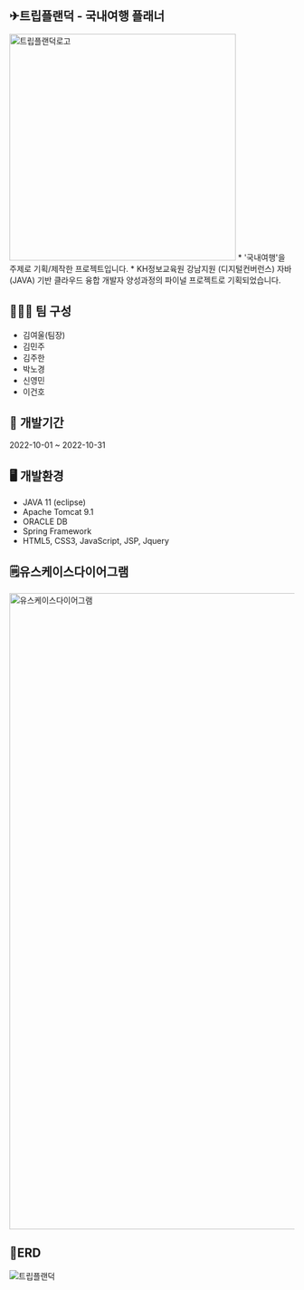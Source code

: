 ## ✈트립플랜덕 - 국내여행 플래너
<img width="400" alt="트립플랜덕로고" src="https://user-images.githubusercontent.com/88029104/189465300-12a4e3b5-7f27-4584-bc08-df59a9370959.png">
* '국내여행'을 주제로 기획/제작한 프로젝트입니다.
* KH정보교육원 강남지원 (디지털컨버런스) 자바(JAVA) 기반 클라우드 융합 개발자 양성과정의 파이널 프로젝트로 기획되었습니다.


## 🏃‍♀️🏃‍ 팀 구성 
* 김여울(팀장)
* 김민주
* 김주한
* 박노경
* 신영민
* 이건호

## 📆 개발기간
2022-10-01 ~ 2022-10-31


## 🖥 개발환경
-   JAVA 11 (eclipse)
-   Apache Tomcat 9.1
-   ORACLE DB
-   Spring Framework
-   HTML5, CSS3, JavaScript, JSP, Jquery

## 🗒유스케이스다이어그램
<img width="1123" alt="유스케이스다이어그램" src="https://user-images.githubusercontent.com/88029104/189465265-c097f47c-80ba-4b26-9d73-036a33b22bf8.png">


## 📝ERD
![트립플랜덕](https://user-images.githubusercontent.com/88029104/189465392-4495d0c9-bff0-4d34-9cd7-32601fcea8a2.png)

